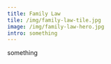 ```yaml
---
title: Family Law
tile: /img/family-law-tile.jpg
image: /img/family-law-hero.jpg
intro: something
---
```

something
